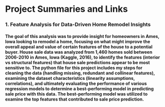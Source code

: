 # Project Summaries and Links

### 1. Feature Analysis for Data-Driven Home Remodel Insights
#### The goal of this analysis was to provide insight for homeowners in Ames, Iowa looking to remodel a home, focusing on what might improve the overall appeal and value of certain features of the house to a potential buyer. House sale data was analyzed from 1,460 homes sold between 2006-2010 in Ames, Iowa (Kaggle, 2016), to identify the features (interior vs structural features) that house sale predictions appear to be most sensitive to. The python file for this project includes my steps for cleaning the data (handling missing, redundant and collinear features), examining the dataset characteristics (linearity assumptions, correlations), and ultimately evaluating the performance of various regression models to determine a best-performing model in predicting sale price with this data. The best-performing model was utilized to examine the top features that contributed to sale price prediction. 


